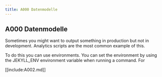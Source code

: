 ```yaml
---
title: A000 Datenmodelle
---
```


## A000 Datenmodelle

Sometimes you might want to output something in production but not in development. Analytics scripts are the most common example of this.

To do this you can use environments. You can set the environment by using the JEKYLL_ENV environment variable when running a command. For

[[include:A002.md]]
